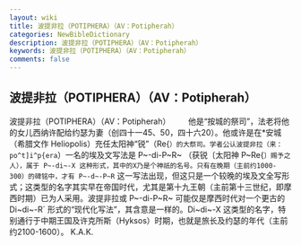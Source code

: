 ```yaml
---
layout: wiki
title: 波提非拉（POTIPHERA）（AV：Potipherah）
categories: NewBibleDictionary
description: 波提非拉（POTIPHERA）（AV：Potipherah）
keywords: 波提非拉（POTIPHERA）（AV：Potipherah）
comments: false
---
```


## 波提非拉（POTIPHERA）（AV：Potipherah）



波提非拉（POTIPHERA）（AV：Potipherah）
　　他是“按城的祭司”，法老将他的女儿西纳许配给约瑟为妻（创四十一45、50，四十六20）。他或许是在*安城（希腊文作 Heliopolis）充任太阳神“锐”（Re{`）的大祭司。学者公认波提非拉（来：po^t]i^p{era`）一名的埃及文写法是 P~-di-P~R~ （获锐〔太阳神 P~Re{`〕赐予之人），属于 P~-di~-X 这种形式，其中的X乃是个神祇的名号。只有在晚期（主前约1000-300）的碑铭中，才有 P~-d~-P~R` 这一写法出现，但这只是一个较晚的埃及文全写形式；这类型的名字其实早在帝国时代，尤其是第十九王朝（主前第十三世纪，即摩西时期）已为人采用。波提非拉或 P~-di-P~R~ 可能仅是摩西时代对一个更古的 Di~di~-R` 形式的“现代化写法”，其含意是一样的。Di~di~-X 这类型的名字，特别通行于中期王国及许克所斯（Hyksos）时期，也就是旅长及约瑟的年代（主前约2100-1600）。
K.A.K.




